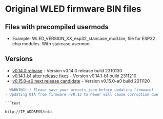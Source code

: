 # Original WLED firmware BIN files

## Files with precompiled usermods

- Example: WLED_VERSION_XX_esp32_staircase_mod.bin, file for ESP32 chip modules. With staircase usermod.

## Versions

- [v0.14.0 release](https://github.com/srg74/WLED-wemos-shield/tree/master/resources/Firmware/@Aircoookie/Latest) - Version v0.14.0 release build 2310130
- [v0.14.1-b1 after release fixes](https://github.com/srg74/WLED-wemos-shield/tree/master/resources/Firmware/@Aircoookie/Dev/0.14.1-b1) - Version v0.14.1-b1 build 2311210
- [v0.15.0-a0 next release candidate](https://github.com/srg74/WLED-wemos-shield/tree/master/resources/Firmware/@Aircoookie/Dev/0.15.0-a0) - Version v0.15.0-a0 build 2311120

```diff
- WARNING!!! Please save your presets.json before updating firmware!
- Updating OTA from firmware >v0.13 to newer will cause corruption due to difference in firmware structure. Please erase flash memory before uploading new firmware.

```text

http://IP_ADDRESS/edit

```
